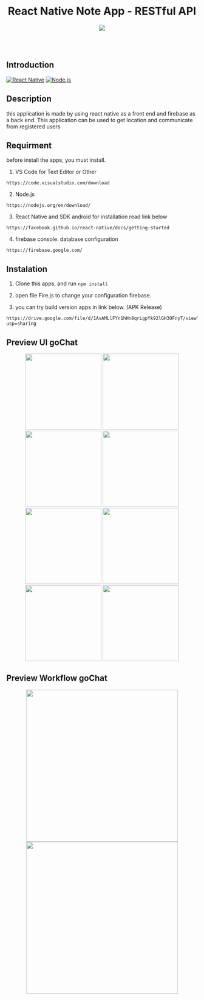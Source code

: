 <h1 align='center'>React Native Note App - RESTful API</h1>

<p align='center'>
  <img src='https://smarttechies.files.wordpress.com/2015/10/node-express.png?w=605' />
  </a>
</p>

<br>
<br>

## Introduction
[![React Native](https://img.shields.io/badge/Express%20-4.17.1-blue.svg?style=rounded-square)](https://expressjs.com/)
[![Node.js](https://img.shields.io/badge/Node.js-v.11.15-green.svg?style=rounded-square)](https://nodejs.org/)

## Description

this application is made by using react native as a front end and firebase as a back end. This application can be used to get location and communicate from registered users

## Requirment
before install the apps, you must install.

1. VS Code for Text Editor or Other
```
https://code.visualstudio.com/download
```
2. Node.js 
```
https://nodejs.org/en/download/
```
3. React Native and SDK android for installation read link below
```
https://facebook.github.io/react-native/docs/getting-started
```
4. firebase console. database configuration
```
https://firebase.google.com/
```

## Instalation

1. Clone this apps, and run    `npm install`

2. open file Fire.js to change your configuration firebase.

3. you can try build version apps in link below. (APK Release)
```
https://drive.google.com/file/d/1AvAMLlFYn1hHn8qrLgpYk92lGH3OFnyT/view?usp=sharing
```

## Preview UI goChat
<p align='center'>
<span>
<tr>
  <td><img src="https://github.com/muhRobai/goChat/blob/master/assets/image/image1%20(1).png" width="200px;"/></td>
</tr>
<tr>
  <td><img src="https://github.com/muhRobai/goChat/blob/master/assets/image/image1%20(3).png" width="200px;"/></td>
  <td><img src="https://github.com/muhRobai/goChat/blob/master/assets/image/image1%20(4).png" width="200px;"/></td>
</tr>
<tr>
  <td><img src="https://github.com/muhRobai/goChat/blob/master/assets/image/image1%20(5).png" width="200px;"/></td>
  <td><img src="https://github.com/muhRobai/goChat/blob/master/assets/image/image1%20(6).png" width="200px;"/></td>
</tr>
 <tr>
   <td><img src="https://github.com/muhRobai/goChat/blob/master/assets/image/image1%20(7).png" width="200px;"/></td>
  <td><img src="https://github.com/muhRobai/goChat/blob/master/assets/image/image1%20(8).png" width=200px;"/></td>
 </td>
  <td><img src="https://github.com/muhRobai/goChat/blob/master/assets/image/image1%20(9).png" width="200px;"/></td>
</tr>
  
</span>
</p>

## Preview Workflow goChat

<p align='center'>
<span>
<tr>
  <td><img src="https://github.com/muhRobai/goChat/blob/master/assets/image/workflow1.gif" width="400px;"/></td>
  <td><img src="https://github.com/muhRobai/goChat/blob/master/assets/image/workflow2.gif" width="400px;"/></td>
</tr>
</span>
</p>


